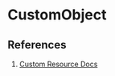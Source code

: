 # CustomObject

## References

1. [Custom Resource Docs](https://kubernetes.io/docs/concepts/extend-kubernetes/api-extension/custom-resources/)
